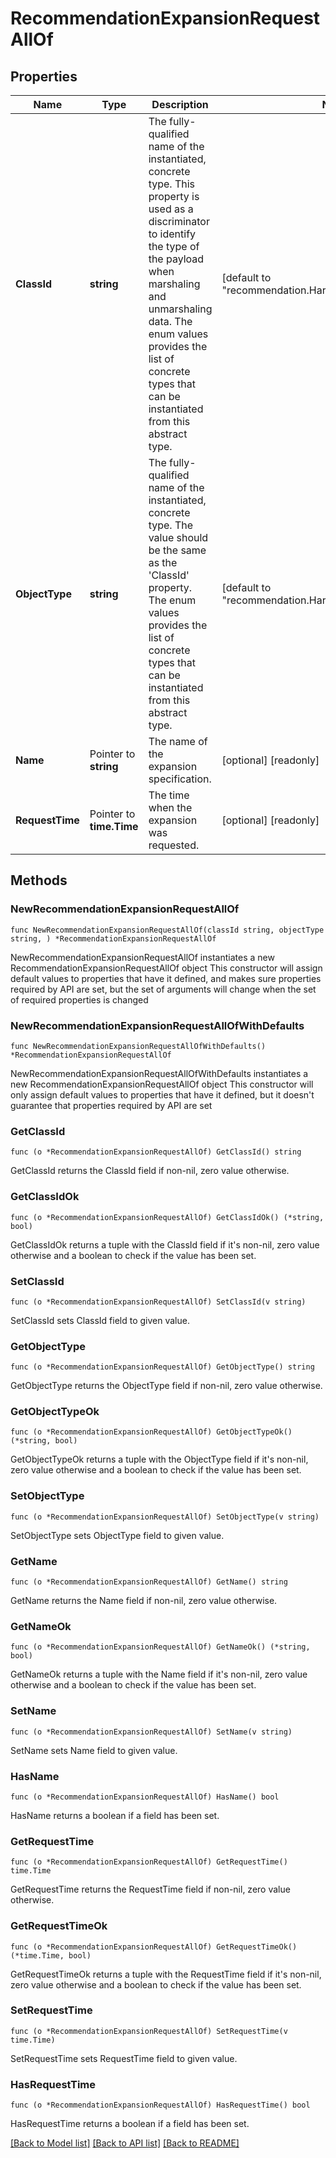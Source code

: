 # RecommendationExpansionRequestAllOf

## Properties

Name | Type | Description | Notes
------------ | ------------- | ------------- | -------------
**ClassId** | **string** | The fully-qualified name of the instantiated, concrete type. This property is used as a discriminator to identify the type of the payload when marshaling and unmarshaling data. The enum values provides the list of concrete types that can be instantiated from this abstract type. | [default to "recommendation.HardwareExpansionRequest"]
**ObjectType** | **string** | The fully-qualified name of the instantiated, concrete type. The value should be the same as the &#39;ClassId&#39; property. The enum values provides the list of concrete types that can be instantiated from this abstract type. | [default to "recommendation.HardwareExpansionRequest"]
**Name** | Pointer to **string** | The name of the expansion specification. | [optional] [readonly] 
**RequestTime** | Pointer to **time.Time** | The time when the expansion was requested. | [optional] [readonly] 

## Methods

### NewRecommendationExpansionRequestAllOf

`func NewRecommendationExpansionRequestAllOf(classId string, objectType string, ) *RecommendationExpansionRequestAllOf`

NewRecommendationExpansionRequestAllOf instantiates a new RecommendationExpansionRequestAllOf object
This constructor will assign default values to properties that have it defined,
and makes sure properties required by API are set, but the set of arguments
will change when the set of required properties is changed

### NewRecommendationExpansionRequestAllOfWithDefaults

`func NewRecommendationExpansionRequestAllOfWithDefaults() *RecommendationExpansionRequestAllOf`

NewRecommendationExpansionRequestAllOfWithDefaults instantiates a new RecommendationExpansionRequestAllOf object
This constructor will only assign default values to properties that have it defined,
but it doesn't guarantee that properties required by API are set

### GetClassId

`func (o *RecommendationExpansionRequestAllOf) GetClassId() string`

GetClassId returns the ClassId field if non-nil, zero value otherwise.

### GetClassIdOk

`func (o *RecommendationExpansionRequestAllOf) GetClassIdOk() (*string, bool)`

GetClassIdOk returns a tuple with the ClassId field if it's non-nil, zero value otherwise
and a boolean to check if the value has been set.

### SetClassId

`func (o *RecommendationExpansionRequestAllOf) SetClassId(v string)`

SetClassId sets ClassId field to given value.


### GetObjectType

`func (o *RecommendationExpansionRequestAllOf) GetObjectType() string`

GetObjectType returns the ObjectType field if non-nil, zero value otherwise.

### GetObjectTypeOk

`func (o *RecommendationExpansionRequestAllOf) GetObjectTypeOk() (*string, bool)`

GetObjectTypeOk returns a tuple with the ObjectType field if it's non-nil, zero value otherwise
and a boolean to check if the value has been set.

### SetObjectType

`func (o *RecommendationExpansionRequestAllOf) SetObjectType(v string)`

SetObjectType sets ObjectType field to given value.


### GetName

`func (o *RecommendationExpansionRequestAllOf) GetName() string`

GetName returns the Name field if non-nil, zero value otherwise.

### GetNameOk

`func (o *RecommendationExpansionRequestAllOf) GetNameOk() (*string, bool)`

GetNameOk returns a tuple with the Name field if it's non-nil, zero value otherwise
and a boolean to check if the value has been set.

### SetName

`func (o *RecommendationExpansionRequestAllOf) SetName(v string)`

SetName sets Name field to given value.

### HasName

`func (o *RecommendationExpansionRequestAllOf) HasName() bool`

HasName returns a boolean if a field has been set.

### GetRequestTime

`func (o *RecommendationExpansionRequestAllOf) GetRequestTime() time.Time`

GetRequestTime returns the RequestTime field if non-nil, zero value otherwise.

### GetRequestTimeOk

`func (o *RecommendationExpansionRequestAllOf) GetRequestTimeOk() (*time.Time, bool)`

GetRequestTimeOk returns a tuple with the RequestTime field if it's non-nil, zero value otherwise
and a boolean to check if the value has been set.

### SetRequestTime

`func (o *RecommendationExpansionRequestAllOf) SetRequestTime(v time.Time)`

SetRequestTime sets RequestTime field to given value.

### HasRequestTime

`func (o *RecommendationExpansionRequestAllOf) HasRequestTime() bool`

HasRequestTime returns a boolean if a field has been set.


[[Back to Model list]](../README.md#documentation-for-models) [[Back to API list]](../README.md#documentation-for-api-endpoints) [[Back to README]](../README.md)


